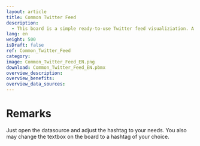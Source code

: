 ```yaml
---
layout: article
title: Common Twitter Feed
description: 
  - This board is a simple ready-to-use Twitter feed visualiziation. A List View element is used to present the feed.
lang: en
weight: 500
isDraft: false
ref: Common_Twitter_Feed
category:
image: Common_Twitter_Feed_EN.png
download: Common_Twitter_Feed_EN.pbmx
overview_description:
overview_benefits:
overview_data_sources:
---
```

# Remarks
Just open the datasource and adjust the hashtag to your needs. You also may change the textbox on the board to a hashtag of your choice.
